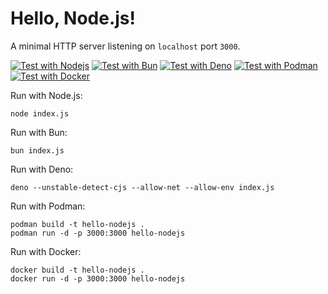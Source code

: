 # Hello, Node.js!

A minimal HTTP server listening on `localhost` port `3000`.

[![Test with Nodejs](https://github.com/ariya/hello-nodejs/actions/workflows/test-nodejs.yml/badge.svg)](https://github.com/ariya/hello-nodejs/actions/workflows/test-nodejs.yml)
[![Test with Bun](https://github.com/ariya/hello-nodejs/actions/workflows/test-bun.yml/badge.svg)](https://github.com/ariya/hello-nodejs/actions/workflows/test-bun.yml)
[![Test with Deno](https://github.com/ariya/hello-nodejs/actions/workflows/test-deno.yml/badge.svg)](https://github.com/ariya/hello-nodejs/actions/workflows/test-deno.yml)
[![Test with Podman](https://github.com/ariya/hello-nodejs/actions/workflows/test-podman.yml/badge.svg)](https://github.com/ariya/hello-nodejs/actions/workflows/test-podman.yml)
[![Test with Docker](https://github.com/ariya/hello-nodejs/actions/workflows/test-docker.yml/badge.svg)](https://github.com/ariya/hello-nodejs/actions/workflows/test-docker.yml)

Run with Node.js:
```
node index.js
```

Run with Bun:
```
bun index.js
```

Run with Deno:
```
deno --unstable-detect-cjs --allow-net --allow-env index.js
```

Run with Podman:
```
podman build -t hello-nodejs .
podman run -d -p 3000:3000 hello-nodejs
```

Run with Docker:
```
docker build -t hello-nodejs .
docker run -d -p 3000:3000 hello-nodejs
```

